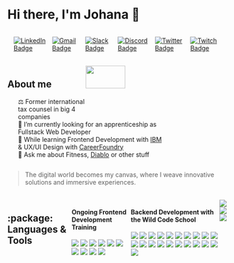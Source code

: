 # Hi there, I'm Johana 👋

<div style='padding:1em; display:flex;justify-content:center;'>
  <!--
  <a href="">
    <img alt="Portfolio Badge" src="https://img.shields.io/badge/Portfolio-%23000000.svg?style=for-the-badge&logo=firefox&logoColor=#FF7139" />
  </a>&nbsp;&nbsp;
  -->
  
  <a href="https://www.linkedin.com/in/johana-lavigne/" target="_blank" rel="noopener noreferrer">
    <img alt="LinkedIn Badge" src="https://img.shields.io/badge/LinkedIn-0A66C2?style=for-the-badge&logo=linkedin&logoColor=white" />
  </a>&nbsp;&nbsp;

  <a href="mailto:johana.lavigne@gmail.com" target="_blank" rel="noopener noreferrer">
    <img alt="Gmail Badge" src="https://img.shields.io/badge/Gmail-EA4335?style=for-the-badge&logo=gmail&logoColor=white" />
  </a>&nbsp;&nbsp;

  <a href="" target="_blank" rel="noopener noreferrer">
    <img alt="Slack Badge" src="https://img.shields.io/badge/Slack-541554?style=for-the-badge&logo=slack&logoColor=white" />
  </a>&nbsp;&nbsp;

  <a href="" target="_blank" rel="noopener noreferrer">
    <img alt="Discord Badge" src="https://img.shields.io/badge/Discord-404EED?style=for-the-badge&logo=discord&logoColor=white" />
  </a>&nbsp;&nbsp;

  <a href="https://twitter.com/JohanaLavigne" target="_blank" rel="noopener noreferrer">
    <img alt="Twitter Badge" src="https://img.shields.io/badge/Twitter-1D9BF0?style=for-the-badge&logo=twitter&logoColor=white" />
  </a>&nbsp;&nbsp;

  <a href="https://twitch.com/JoJo_PainDPice" target="_blank" rel="noopener noreferrer">
    <img alt="Twitch Badge" src="https://img.shields.io/badge/Twitch-9147FF?style=for-the-badge&logo=twitch&logoColor=white">
  </a>&nbsp;&nbsp;
  
</div>

<br>

<div style='display:flex;'>
  <div style="width:70%">
    <img style="width:50%" align='right' src="https://media.giphy.com/media/TdjQAgDIkRsYm1HUbt/giphy.gif" />
    <h2>About me</h2>
    <ul style='list-style: none;'>
      <li> ⚖️ Former international tax counsel in big 4 companies</li>
      <li> 🎯 I’m currently looking for an apprenticeship as Fullstack Web Developer</li>
      <li> 📖 While learning Frontend Development with <a href="https://skillsbuild.org/adult-learners/explore-learning/web-developer">IBM</a> & UX/UI Design with <a href="https://careerfoundry.com/en/courses/become-a-ux-designer/">CareerFoundry</a></li>
      <li> 💬 Ask me about Fitness, <a href="https://diablo4.blizzard.com/">Diablo</a> or other stuff</li>
    </ul>
  </div>
</div>

<br>

> The digital world becomes my canvas, where I weave innovative solutions and immersive experiences.

<br>

<div style='display:flex;'>
  <h2>:package: Languages & Tools</h2>
  <div>
    <h4>Ongoing Frontend Development Training</h4>
    <img src="https://img.shields.io/badge/JavaScript-EAD41C?style=for-the-badge&logo=javascript&logoColor=white" />
    <img src="https://img.shields.io/badge/React-139ECB?style=for-the-badge&logo=react&logoColor=white" />
    <img src="https://img.shields.io/badge/Tailwind_CSS-38bdf8?style=for-the-badge&logo=tailwindcss&logoColor=white" />
    <img src="https://img.shields.io/badge/TypeScript-3178C6?style=for-the-badge&logo=typescript&logoColor=white" />
    <img src="https://img.shields.io/badge/Docker-003F8C?style=for-the-badge&logo=docker&logoColor=white" />
    <img src="https://img.shields.io/badge/PostgreSQL-336791?style=for-the-badge&logo=postgresql&logoColor=white" />
    <img src="https://img.shields.io/badge/Node.js-5FA04E?style=for-the-badge&logo=nodedotjs&logoColor=white" />
    <img src="https://img.shields.io/badge/GraphQL-F6009B?style=for-the-badge&logo=graphql&logoColor=white" />
    <img src="https://img.shields.io/badge/IBM-FFFFFF?style=for-the-badge&logo=ibm&logoColor=000000" />
    <img src="https://img.shields.io/badge/Udemy-FFFFFF?style=for-the-badge&logo=udemy&logoColor=8710D8" />
  </div>
  
  <br>
  
  <div>
  <h4>Backend Development with the Wild Code School</h4> 
    <img src="https://img.shields.io/badge/npm-C13433?style=for-the-badge&logo=npm&logoColor=white" />
    <img src="https://img.shields.io/badge/Git-F05033?style=for-the-badge&logo=git&logoColor=white" />
    <img src="https://img.shields.io/badge/HTML5-FF5722?style=for-the-badge&logo=html5&logoColor=white" />
    <img src="https://img.shields.io/badge/Composer-F28D1A?style=for-the-badge&logo=composer&logoColor=white" />
    <img src="https://img.shields.io/badge/Visual_Studio_Code-22A5F0?style=for-the-badge&logo=visuastudiocode&logoColor=white" />
    <img src="https://img.shields.io/badge/CSS3-2196F3?style=for-the-badge&logo=css3&logoColor=white" />
    <img src="https://img.shields.io/badge/Font_Awesome-2083DA?style=for-the-badge&logo=fontawesome&logoColor=white" />
    <img src="https://img.shields.io/badge/Trello-006DFB?style=for-the-badge&logo=trello&logoColor=white" />
    <img src="https://img.shields.io/badge/Yarn-25799F?style=for-the-badge&logo=yarn&logoColor=white" />
    <img src="https://img.shields.io/badge/MySQL-4DB6AC?style=for-the-badge&logo=mysql&logoColor=white" />
    <img src="https://img.shields.io/badge/Twig-BACF29?style=for-the-badge&logo=twig&logoColor=white" />
    <img src="https://img.shields.io/badge/Symfony-4B5563?style=for-the-badge&logo=symfony&logoColor=white" />
    <img src="https://img.shields.io/badge/GitHub-1F2328?style=for-the-badge&logo=github&logoColor=white" />
    <img src="https://img.shields.io/badge/macOS-1D1D1F?style=for-the-badge&logo=macos&logoColor=white" />
    <img src="https://img.shields.io/badge/Notion-000000?style=for-the-badge&logo=notion&logoColor=white" />
    <img src="https://img.shields.io/badge/JetBrains-000000?style=for-the-badge&logo=jetbrains&logoColor=white" />
    <img src="https://img.shields.io/badge/PHP-7175AA?style=for-the-badge&logo=php&logoColor=white" />
    <img src="https://img.shields.io/badge/PhpStorm-BB45F1?style=for-the-badge&logo=phpstorm&logoColor=white" />
    <img src="https://img.shields.io/badge/Figma-A259FF?style=for-the-badge&logo=figma&logoColor=white" />
    <img src="https://img.shields.io/badge/Firefox_Browser-884EED?style=for-the-badge&logo=firefoxbrowser&logoColor=white" />
    <img src="https://img.shields.io/badge/Bootstrap-6E2BF1?style=for-the-badge&logo=bootstrap&logoColor=white" />
  </div>
  
  <br>
  
  <div>
    <img src="https://img.shields.io/badge/Battle.net-FFFFFF?style=for-the-badge&logo=battledotnet&logoColor=18AAFF" />
    <img src="https://img.shields.io/badge/Kahoot!-FFFFFF?style=for-the-badge&logo=kahoot&logoColor=321065" />
    <img src="https://img.shields.io/badge/Minecraft-FFFFFF?style=for-the-badge&logo=minecraft&logoColor=000000" />
  </div>
</div>
